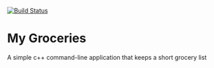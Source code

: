[![Build Status](https://travis-ci.org/JennGriff/MyGroceries.svg?branch=master)](https://travis-ci.org/JennGriff/MyGroceries)

# My Groceries

A simple c++ command-line application that keeps a short grocery list
